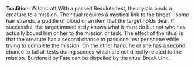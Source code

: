 **Tradition**: Witchcraft
With a passed Resolute test, the mystic binds a creature to a mission. The ritual requires a mystical link to the target – some hair strands, a puddle of blood or an item that the target holds dear. If successful, the target immediately knows what it must do but not who has actually bound him or her to the mission or task. The effect of the ritual is that the creature has a second chance to pass one test per scene while trying to complete the mission. On the other hand, he or she has a second chance to fail all tests during scenes which are not directly related to the mission. 
Burdened by Fate can be dispelled by the ritual Break Link.